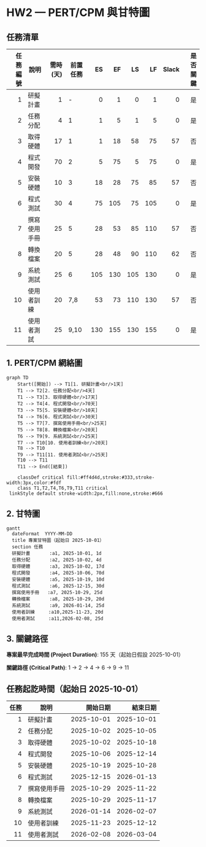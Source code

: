# HW2 — PERT/CPM 與甘特圖
##  任務清單
|任務編號|說明|需時(天)|前置任務|ES|EF|LS|LF|Slack|是否關鍵|
|---:|---|---:|---|---:|---:|---:|---:|---:|---:|
|1|研擬計畫|1|-|0|1|0|1|0|是|
|2|任務分配|4|1|1|5|1|5|0|是|
|3|取得硬體|17|1|1|18|58|75|57|否|
|4|程式開發|70|2|5|75|5|75|0|是|
|5|安裝硬體|10|3|18|28|75|85|57|否|
|6|程式測試|30|4|75|105|75|105|0|是|
|7|撰寫使用手冊|25|5|28|53|85|110|57|否|
|8|轉換檔案|20|5|28|48|90|110|62|否|
|9|系統測試|25|6|105|130|105|130|0|是|
|10|使用者訓練|20|7,8|53|73|110|130|57|否|
|11|使用者測試|25|9,10|130|155|130|155|0|是|


## 1. PERT/CPM 網絡圖

```mermaid
graph TD
    Start([開始]) --> T1[1. 研擬計畫<br/>1天]
    T1 --> T2[2. 任務分配<br/>4天]
    T1 --> T3[3. 取得硬體<br/>17天]
    T2 --> T4[4. 程式開發<br/>70天]
    T3 --> T5[5. 安裝硬體<br/>10天]
    T4 --> T6[6. 程式測試<br/>30天]
    T5 --> T7[7. 撰寫使用手冊<br/>25天]
    T5 --> T8[8. 轉換檔案<br/>20天]
    T6 --> T9[9. 系統測試<br/>25天]
    T7 --> T10[10. 使用者訓練<br/>20天]
    T8 --> T10
    T9 --> T11[11. 使用者測試<br/>25天]
    T10 --> T11
    T11 --> End([結束])
    
    classDef critical fill:#ff4d4d,stroke:#333,stroke-width:3px,color:#fdf
    class T1,T2,T4,T6,T9,T11 critical
 linkStyle default stroke-width:2px,fill:none,stroke:#666
```


## 2. 甘特圖
```mermaid
gantt
  dateFormat  YYYY-MM-DD
  title 專案甘特圖（起始日 2025-10-01）
  section 任務
  研擬計畫       :a1, 2025-10-01, 1d
  任務分配       :a2, 2025-10-02, 4d
  取得硬體       :a3, 2025-10-02, 17d
  程式開發       :a4, 2025-10-06, 70d
  安裝硬體       :a5, 2025-10-19, 10d
  程式測試       :a6, 2025-12-15, 30d
  撰寫使用手冊   :a7, 2025-10-29, 25d
  轉換檔案       :a8, 2025-10-29, 20d
  系統測試       :a9, 2026-01-14, 25d
  使用者訓練     :a10,2025-11-23, 20d
  使用者測試     :a11,2026-02-08, 25d
```

## 3. 關鍵路徑
**專案最早完成時間 (Project Duration)**: 155 天（起始日假設 2025-10-01）

**關鍵路徑 (Critical Path)**: 1 -> 2 -> 4 -> 6 -> 9 -> 11

##  任務起訖時間（起始日 2025-10-01）
|任務|說明|開始日期|結束日期|
|---:|---|---:|---:|
|1|研擬計畫|2025-10-01|2025-10-01|
|2|任務分配|2025-10-02|2025-10-05|
|3|取得硬體|2025-10-02|2025-10-18|
|4|程式開發|2025-10-06|2025-12-14|
|5|安裝硬體|2025-10-19|2025-10-28|
|6|程式測試|2025-12-15|2026-01-13|
|7|撰寫使用手冊|2025-10-29|2025-11-22|
|8|轉換檔案|2025-10-29|2025-11-17|
|9|系統測試|2026-01-14|2026-02-07|
|10|使用者訓練|2025-11-23|2025-12-12|
|11|使用者測試|2026-02-08|2026-03-04|

